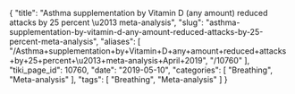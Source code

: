 {
    "title": "Asthma supplementation by Vitamin D (any amount) reduced attacks by 25 percent \u2013 meta-analysis",
    "slug": "asthma-supplementation-by-vitamin-d-any-amount-reduced-attacks-by-25-percent-meta-analysis",
    "aliases": [
        "/Asthma+supplementation+by+Vitamin+D+any+amount+reduced+attacks+by+25+percent+\u2013+meta-analysis+April+2019",
        "/10760"
    ],
    "tiki_page_id": 10760,
    "date": "2019-05-10",
    "categories": [
        "Breathing",
        "Meta-analysis"
    ],
    "tags": [
        "Breathing",
        "Meta-analysis"
    ]
}
